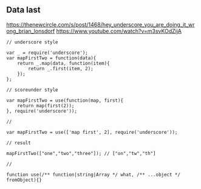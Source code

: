 Data last
---------

https://thenewcircle.com/s/post/1468/hey_underscore_you_are_doing_it_wrong_brian_lonsdorf
https://www.youtube.com/watch?v=m3svKOdZijA


    // underscore style
    
    var _ = require('underscore');
    var mapFirstTwo = function(data){
        return _.map(data, function(item){
            return _.first(item, 2);
        });
    };

    // scoreunder style

    var mapFirstTwo = use(function(map, first){
        return map(first(2));
    }, require('underscore'));

    // 

    var mapFirstTwo = use(['map first', 2], require('underscore'));

    // result

    mapFirstTwo(["one","two","three"]); // ["on","tw","th"]

    // 

    function use(/** function|string|Array */ what, /** ...object */ fromObject){}
